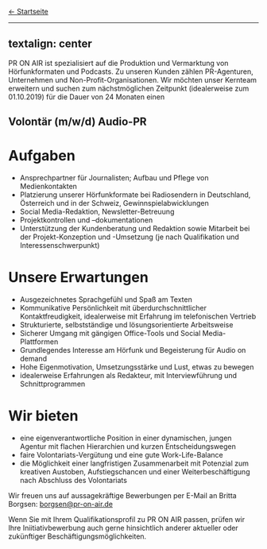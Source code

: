 
[← Startseite](/)

---
textalign: center
---

PR ON AIR ist spezialisiert auf die Produktion und Vermarktung von Hörfunkformaten und Podcasts. Zu unseren Kunden zählen PR-Agenturen, Unternehmen und Non-Profit-Organisationen. Wir möchten unser Kernteam erweitern und suchen zum nächstmöglichen Zeitpunkt (idealerweise zum 01.10.2019) für die Dauer von 24 Monaten einen

## Volontär (m/w/d) Audio-PR

# Aufgaben

- Ansprechpartner für Journalisten; Aufbau und Pflege von Medienkontakten
- Platzierung unserer Hörfunkformate bei Radiosendern in Deutschland, Österreich und in der Schweiz, Gewinnspielabwicklungen
- Social Media-Redaktion, Newsletter-Betreuung
- Projektkontrollen und –dokumentationen
- Unterstützung der Kundenberatung und Redaktion sowie Mitarbeit bei der Projekt-Konzeption und -Umsetzung (je nach Qualifikation und Interessenschwerpunkt)

# Unsere Erwartungen

- Ausgezeichnetes Sprachgefühl und Spaß am Texten
- Kommunikative Persönlichkeit mit überdurchschnittlicher Kontaktfreudigkeit, idealerweise mit Erfahrung im telefonischen Vertrieb
- Strukturierte, selbstständige und lösungsorientierte Arbeitsweise
- Sicherer Umgang mit gängigen Office-Tools und Social Media-Plattformen
- Grundlegendes Interesse am Hörfunk und Begeisterung für Audio on demand
- Hohe Eigenmotivation, Umsetzungsstärke und Lust, etwas zu bewegen
- idealerweise Erfahrungen als Redakteur, mit Interviewführung und Schnittprogrammen

# Wir bieten

- eine eigenverantwortliche Position in einer dynamischen, jungen Agentur mit flachen Hierarchien und kurzen Entscheidungswegen
- faire Volontariats-Vergütung und eine gute Work-Life-Balance
- die Möglichkeit einer langfristigen Zusammenarbeit mit Potenzial zum kreativen Austoben, Aufstiegschancen und einer Weiterbeschäftigung nach Abschluss des Volontariats

Wir freuen uns auf aussagekräftige Bewerbungen per E-Mail an Britta Borgsen: borgsen@pr-on-air.de

Wenn Sie mit Ihrem Qualifikationsprofil zu PR ON AIR passen, prüfen wir Ihre Iniitiativbewerbung auch gerne hinsichtlich anderer aktueller oder zukünftiger Beschäftigungsmöglichkeiten.
